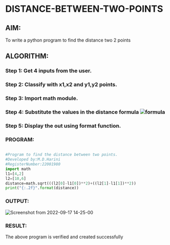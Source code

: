 # DISTANCE-BETWEEN-TWO-POINTS

## AIM:
To write a python program to find the distance two 2 points
## ALGORITHM:
### Step 1: Get 4 inputs from the user.
### Step 2: Classify with x1,x2 and y1,y2 points.
### Step 3: Import math module.
### Step 4: Substitute the values in the distance formula  ![formula](/formula.jpg)
### Step 5: Display the out using format function.
### PROGRAM:
```python

#Program to find the distance between two points.
#Developed by:M.D.Harini
#RegisterNumber:22001980
import math
l1=[4,2]
l2=[10,6]
distance=math.sqrt(((l2[0]-l1[0])**2)+((l2[1]-l1[1])**2))
print("{:.2f}".format(distance))
```

### OUTPUT:
![Screenshot from 2022-09-17 14-25-00](https://user-images.githubusercontent.com/113497680/190848929-ec460a94-2f1d-4691-8702-7245a8982441.png)



### RESULT:
The above program is verified and created successfully
